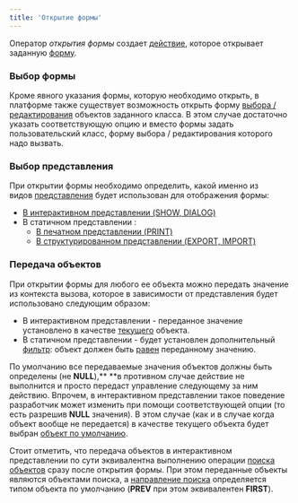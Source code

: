 ```yaml
---
title: 'Открытие формы'
---
```


Оператор *открытия формы* создает [действие](Действия.md), которое открывает заданную [форму](Формы.md).

### Выбор формы

Кроме явного указания формы, которую необходимо открыть, в платформе также существует возможность открыть форму [выбора / редактирования](Интерактивное_представление.md#формы-выбора--редактирования) объектов заданного класса. В этом случае достаточно указать соответствующую опцию и вместо формы задать пользовательский класс, форму выбора / редактирования которого надо вызвать.

### Выбор представления

При открытии формы необходимо определить, какой именно из видов [представления](Представления_формы.md) будет использован для отображения формы:

-   [В интерактивном представлении (SHOW, DIALOG)](В_интерактивном_представлении_SHOW_DIALOG.md)
-   В статичном представлении :
    -   [В печатном представлении (PRINT)](В_печатном_представлении_PRINT.md)
    -   [В структурированном представлении (EXPORT, IMPORT)](В_структурированном_представлении_EXPORT_IMPORT.md)

### Передача объектов

При открытии формы для любого ее объекта можно передать значение из контекста вызова, которое в зависимости от представления будет использовано следующим образом:

-   В интерактивном представлении - переданное значение установлено в качестве [текущего](Структура_формы.md#currentObject-broken) объекта.
-   В статичном представлении - будет установлен дополнительный [фильтр](Структура_формы.md#фильтры): объект должен быть [равен](Операторы_сравнения_=_....md) переданному значению.

По умолчанию все передаваемые значения объектов должны быть определены (не **NULL**),** **в противном случае действие не выполнится и просто передаст управление следующему за ним действию. Впрочем, в интерактивном представлении такое поведение разработчик может изменить при помощи соответствующей опции (то есть разрешив **NULL** значения). В этом случае (как и в случае когда объект вообще не передается) в качестве текущего объекта будет выбран [объект по умолчанию](Интерактивное_представление.md#выбор-объектов-по-умолчанию). 

Стоит отметить, что передача объектов в интерактивном представлении по сути эквивалентна выполнению операции [поиска объектов](Поиск_SEEK.md) сразу после открытия формы. При этом переданные объекты являются объектами поиска, а [направление поиска](Поиск_SEEK.md#направление-поиска) определяется типом объекта по умолчанию (**PREV** при этом эквивалентен **FIRST**).
